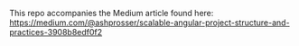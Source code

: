 This repo accompanies the Medium article found here:
https://medium.com/@ashprosser/scalable-angular-project-structure-and-practices-3908b8edf0f2
